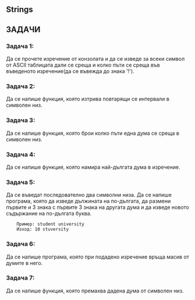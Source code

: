 ## Strings

## ЗАДАЧИ

### Задача 1:
Да се прочете изречение от конзолата и да се изведе за всеки символ от ASCII таблицата дали се среща и колко пъти се среща във въведеното изречение(да се въвежда до знака '!').

### Задача 2:
Да се напише функция, която изтрива повтарящи се интервали в символен низ.

### Задача 3: 
Да се напише функция, която брои колко пъти една дума се среща в символен низ.

### Задача 4: 
Да се напише функция, която намира най-дългата дума в изречение.

### Задача 5: 
Да се въведат последователно двa символни низа. Да се напише програма, която да изведе дължината на по-дългата, да размени първите и 3 знака с първите 3 знака на другата дума и да изведе новото съдържание на по-дългата буква.
```
	Пример: student university 
 	Изход: 10 stuversity
```

### Задача 6:
Да се напише програма, която при подадено изречение връща масив от думите в него.

### Задача 7:
Да се напише функция, която премахва дадена дума от символен низ.
